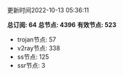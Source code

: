 更新时间2022-10-13 05:36:11

**总订阅: 64**
**总节点: 4396**
**有效节点: 523**
- trojan节点: 57
- v2ray节点: 338
- ss节点: 125
- ssr节点: 3
